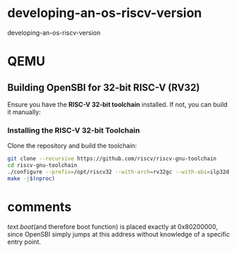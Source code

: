 # developing-an-os-riscv-version
developing-an-os-riscv-version


# QEMU 

## Building OpenSBI for 32-bit RISC-V (RV32)

Ensure you have the **RISC-V 32-bit toolchain** installed. If not, you can build it manually:

### Installing the RISC-V 32-bit Toolchain
Clone the repository and build the toolchain:

```sh
git clone --recursive https://github.com/riscv/riscv-gnu-toolchain
cd riscv-gnu-toolchain
./configure --prefix=/opt/riscv32 --with-arch=rv32gc --with-abi=ilp32d
make -j$(nproc) 
```       	

# comments

*text.boot*(and therefore boot function) is placed exactly at 0x80200000, 
since OpenSBI simply jumps at this address without
knowledge of a specific entry point.
